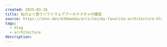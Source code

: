 ```yaml
---
created: 2025-03-16
title: 私のよく使うソフトウェアアーキテクチャの雛型
source: https://zenn.dev/m10maeda/articles/my-favorite-architecture-blueprint
tags:
  - blog
  - architecture
description:
---
```

